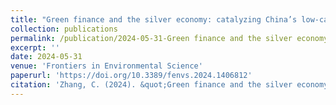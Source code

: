 ```yaml
---
title: "Green finance and the silver economy: catalyzing China’s low-carbon development"
collection: publications
permalink: /publication/2024-05-31-Green finance and the silver economy: catalyzing China’s low-carbon development
excerpt: ''
date: 2024-05-31
venue: 'Frontiers in Environmental Science'
paperurl: 'https://doi.org/10.3389/fenvs.2024.1406812'
citation: 'Zhang, C. (2024). &quot;Green finance and the silver economy: catalyzing China’s low-carbon development.&quot; <i>Frontiers in Environmental Science</i>. 12,1406812.'
---
```

